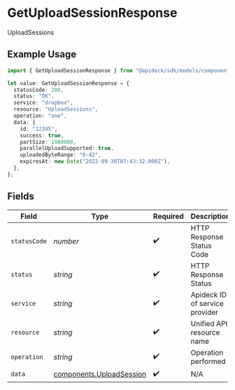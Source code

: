 # GetUploadSessionResponse

UploadSessions

## Example Usage

```typescript
import { GetUploadSessionResponse } from "@apideck/sdk/models/components";

let value: GetUploadSessionResponse = {
  statusCode: 200,
  status: "OK",
  service: "dropbox",
  resource: "UploadSessions",
  operation: "one",
  data: {
    id: "12345",
    success: true,
    partSize: 1000000,
    parallelUploadSupported: true,
    uploadedByteRange: "0-42",
    expiresAt: new Date("2022-09-30T07:43:32.000Z"),
  },
};
```

## Fields

| Field                                                                | Type                                                                 | Required                                                             | Description                                                          | Example                                                              |
| -------------------------------------------------------------------- | -------------------------------------------------------------------- | -------------------------------------------------------------------- | -------------------------------------------------------------------- | -------------------------------------------------------------------- |
| `statusCode`                                                         | *number*                                                             | :heavy_check_mark:                                                   | HTTP Response Status Code                                            | 200                                                                  |
| `status`                                                             | *string*                                                             | :heavy_check_mark:                                                   | HTTP Response Status                                                 | OK                                                                   |
| `service`                                                            | *string*                                                             | :heavy_check_mark:                                                   | Apideck ID of service provider                                       | dropbox                                                              |
| `resource`                                                           | *string*                                                             | :heavy_check_mark:                                                   | Unified API resource name                                            | UploadSessions                                                       |
| `operation`                                                          | *string*                                                             | :heavy_check_mark:                                                   | Operation performed                                                  | one                                                                  |
| `data`                                                               | [components.UploadSession](../../models/components/uploadsession.md) | :heavy_check_mark:                                                   | N/A                                                                  |                                                                      |